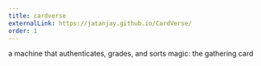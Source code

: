 ```yaml
---
title: cardverse
externalLink: https://jatanjay.github.io/CardVerse/
order: 1
---
```

a machine that authenticates, grades, and sorts magic: the gathering card 